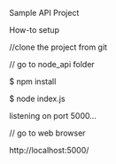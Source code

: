 Sample API Project

How-to setup 

//clone the project from git


// go to node_api folder

$ npm install

$ node index.js

listening on port 5000...

// go to web browser

http://localhost:5000/